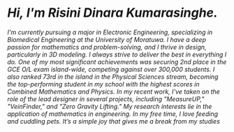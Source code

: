 # _Hi, I'm Risini Dinara Kumarasinghe._

_I'm currently pursuing a major in Electronic Engineering, specializing in Biomedical Engineering at the University of Moratuwa. I have a deep passion for mathematics and problem-solving, and I thrive in design, particularly in 3D modeling. I always strive to deliver the best in everything I do._
_One of my most significant achievements was securing 2nd place in the GCE O/L exam island-wide, competing against over 300,000 students. I also ranked 73rd in the island in the Physical Sciences stream, becoming the top-performing student in my school with the highest scores in Combined Mathematics and Physics._
_In my recent work, I've taken on the role of the lead designer in several projects, including "MeasureUP," "VeinFinder," and "Zero Gravity Lifting." My research interests lie in the application of mathematics in engineering._
_In my free time, I love feeding and cuddling pets. It’s a simple joy that gives me a break from my studies_
<!---
risinidhinara/risinidhinara is a ✨ special ✨ repository because its `README.md` (this file) appears on your GitHub profile.
You can click the Preview link to take a look at your changes.
--->
